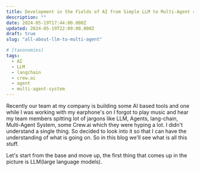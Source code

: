 ```yaml
---
title: Development in the Fields of AI from Simple LLM to Multi-Agent system
description: ""
date: 2024-05-19T17:44:00.000Z
updated: 2024-05-19T22:09:00.000Z
draft: true
slug: "all-about-llm-to-multi-agent"

# [taxonomies]
tags:
  - AI
  - LLM
  - langchain
  - crew.ai
  - agent
  - multi-agent-system
---
```

Recently our team at my company is building some AI based tools and one while I was working with my earphone's on I forgot to play music and hear my team members spitting lot of jargons like LLM, Agents, lang-chain, Multi-Agent System, some Crew.ai which they were hyping a lot. I didn't understand a single thing. So decided to look into it so that I can have the understanding of what is going on. So in this blog we'll see what is all this stuff.

Let's start from the base and move up, the first thing that comes up in the picture is LLM(large language models).
